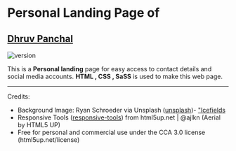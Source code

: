 # Personal Landing Page of
## [Dhruv Panchal](https://dhhruv.github.io/)

![version](https://img.shields.io/badge/version-1.1.0-blue.svg)


This is a **Personal landing** page for easy access to contact details and  social media accounts.
**HTML , CSS , SaSS** is used to make this web page.

---
Credits:
-	Background Image: Ryan Schroeder via Unsplash ([unsplash](unsplash.com))- ["Icefields](flickr.com/photos/ryanschroeder/11876741703)
-	Responsive Tools ([responsive-tools](github.com/ajlkn/responsive-tools)) from html5up.net | @ajlkn (Aerial by HTML5 UP)
-	Free for personal and commercial use under the CCA 3.0 license (html5up.net/license)